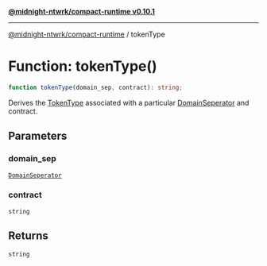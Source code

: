 [**@midnight-ntwrk/compact-runtime v0.10.1**](../README.md)

***

[@midnight-ntwrk/compact-runtime](../globals.md) / tokenType

# Function: tokenType()

```ts
function tokenType(domain_sep, contract): string;
```

Derives the [TokenType](../type-aliases/TokenType.md) associated with a particular
[DomainSeperator](../type-aliases/DomainSeperator.md) and contract.

## Parameters

### domain\_sep

[`DomainSeperator`](../type-aliases/DomainSeperator.md)

### contract

`string`

## Returns

`string`
